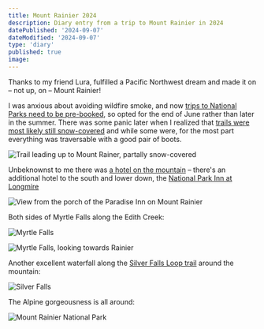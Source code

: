 ```yaml
---
title: Mount Rainier 2024
description: Diary entry from a trip to Mount Rainier in 2024
datePublished: '2024-09-07'
dateModified: '2024-09-07'
type: 'diary'
published: true
image:
---
```


Thanks to my friend Lura, fulfilled a Pacific Northwest dream and made it on – not up, on – Mount Rainier!

I was anxious about avoiding wildfire smoke, and now [trips to National Parks need to be pre-booked](https://www.recreation.gov), so opted for the end of June rather than later in the summer. There was some panic later when I realized that [trails were most likely still snow-covered](https://www.nps.gov/mora/planyourvisit/trails-and-backcountry-camp-conditions.htm) and while some were, for the most part everything was traversable with a good pair of boots.

![Trail leading up to Mount Rainer, partally snow-covered](images/rainier-traversable.jpeg)

Unbeknownst to me there was [a hotel on the mountain](https://mtrainierguestservices.com/accommodations/paradise-inn/) – there's an additional hotel to the south and lower down, the [National Park Inn at Longmire](https://mtrainierguestservices.com/accommodations/national-park-inn/)

![View from the porch of the Paradise Inn on Mount Rainier](images/rainier-hotel-porch.jpeg 'Paradise Inn porch view')

Both sides of Myrtle Falls along the Edith Creek:

![Myrtle Falls](images/rainier-waterfall-01.jpeg)

![Myrtle Falls, looking towards Rainier](images/rainier-waterfall-02.jpeg)

Another excellent waterfall along the [Silver Falls Loop trail](https://www.wta.org/go-hiking/hikes/silver-falls-loop) around the mountain:

![Silver Falls](images/rainier-trail-waterfall.jpeg)

The Alpine gorgeousness is all around:

![Mount Rainier National Park](images/rainier-surroundings.jpeg)
